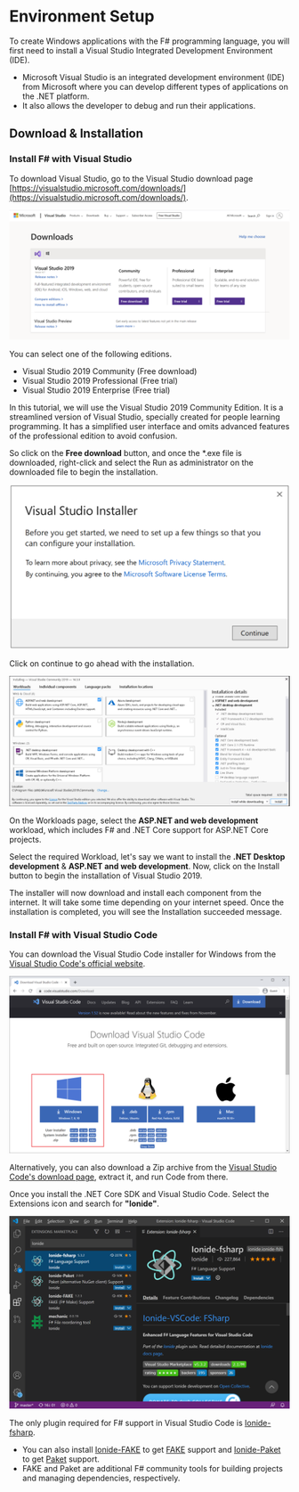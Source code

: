 ﻿---
PermaID: 100001
Name: Environment Setup
---

# Environment Setup

To create Windows applications with the F# programming language, you will first need to install a Visual Studio Integrated Development Environment (IDE). 

 - Microsoft Visual Studio is an integrated development environment (IDE) from Microsoft where you can develop different types of applications on the .NET platform. 
 - It also allows the developer to debug and run their applications.

## Download & Installation

### Install F# with Visual Studio

To download Visual Studio, go to the Visual Studio download page [https://visualstudio.microsoft.com/downloads/](https://visualstudio.microsoft.com/downloads/).

<img src="images/setup-1.png">

You can select one of the following editions.

 - Visual Studio 2019 Community (Free download)
 - Visual Studio 2019 Professional (Free trial)
 - Visual Studio 2019 Enterprise (Free trial)

In this tutorial, we will use the Visual Studio 2019 Community Edition. It is a streamlined version of Visual Studio, specially created for people learning programming. It has a simplified user interface and omits advanced features of the professional edition to avoid confusion. 

So click on the **Free download** button, and once the *.exe file is downloaded, right-click and select the Run as administrator on the downloaded file to begin the installation.

<img src="images/setup-2.png">

Click on continue to go ahead with the installation. 

<img src="images/setup-3.png">

On the Workloads page, select the **ASP.NET and web development** workload, which includes F# and .NET Core support for ASP.NET Core projects.

Select the required Workload, let's say we want to install the **.NET Desktop development** & **ASP.NET and web development**. Now, click on the Install button to begin the installation of Visual Studio 2019.

The installer will now download and install each component from the internet. It will take some time depending on your internet speed. Once the installation is completed, you will see the Installation succeeded message.

### Install F# with Visual Studio Code

You can download the Visual Studio Code installer for Windows from the [Visual Studio Code's official website](https://code.visualstudio.com/Download).

<img src="images/setup-4.png">

Alternatively, you can also download a Zip archive from the [Visual Studio Code's download page](https://code.visualstudio.com/Download), extract it, and run Code from there.

Once you install the .NET Core SDK and Visual Studio Code. Select the Extensions icon and search for **"Ionide"**.

<img src="images/setup-5.png">

The only plugin required for F# support in Visual Studio Code is [Ionide-fsharp](https://marketplace.visualstudio.com/items?itemName=Ionide.Ionide-fsharp). 

 - You can also install [Ionide-FAKE](https://marketplace.visualstudio.com/items?itemName=Ionide.Ionide-FAKE) to get [FAKE](https://fake.build/) support and [Ionide-Paket](https://marketplace.visualstudio.com/items?itemName=Ionide.Ionide-Paket) to get [Paket](https://fsprojects.github.io/Paket/) support. 
 - FAKE and Paket are additional F# community tools for building projects and managing dependencies, respectively.

